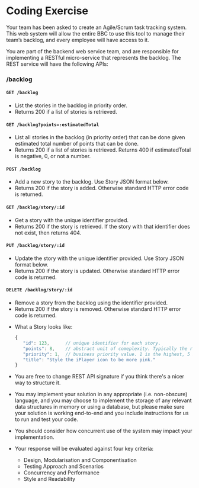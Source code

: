 # Coding Exercise

Your team has been asked to create an Agile/Scrum task tracking system. This web system will allow the entire BBC to use this tool to manage their team’s backlog, and every employee will have access to it. 

You are part of the backend web service team, and are responsible for implementing a RESTful micro-service that represents the backlog. The REST service will have the following APIs:

### /backlog

#### ``` GET /backlog ```
  * List the stories in the backlog in priority order. 
  * Returns 200 if a list of stories is retrieved.

#### ``` GET /backlog?points=:estimatedTotal ```
  * List all stories in the backlog (in priority order) that can be done given estimated total number of points that can be done. 
  * Returns 200 if a list of stories is retrieved. Returns 400 if estimatedTotal is negative, 0, or not a number.

#### ``` POST /backlog ```
  * Add a new story to the backlog. Use Story JSON format below. 
  * Returns 200 if the story is added. Otherwise standard HTTP error code is returned.

#### ``` GET /backlog/story/:id ```
  * Get a story with the unique identifier provided. 
  * Returns 200 if the story is retrieved. If the story with that identifier does not exist, then returns 404.

#### ``` PUT /backlog/story/:id ```
  * Update the story with the unique identifier provided. Use Story JSON format below. 
  * Returns 200 if the story is updated. Otherwise standard HTTP error code is returned.

#### ``` DELETE /backlog/story/:id ```
  * Remove a story from the backlog using the identifier provided. 
  * Returns 200 if the story is removed. Otherwise standard HTTP error code is returned.

- What a Story looks like:

   ```javascript
   {
      "id": 123,      // unique identifier for each story.
      "points": 8,    // abstract unit of comeplexity. Typically the result of planning sessions involving playing cards.
      "priority": 1,  // business priority value. 1 is the highest, 5 is the lowest.
      "title": "Style the iPlayer icon to be more pink." 
   }
   ```
- You are free to change REST API signature if you think there's a nicer way to structure it.
- You may implement your solution in any appropriate (i.e. non-obscure) language, and you may choose to implement the storage of any relevant data structures in memory or using a database, but please make sure your solution is working end-to-end and you include instructions for us to run and test your code.
- You should consider how concurrent use of the system may impact your implementation.
- Your response will be evaluated against four key criteria:
  - Design, Modularisation and Componentisation
  - Testing Approach and Scenarios
  - Concurrency and Performance
  - Style and Readability
